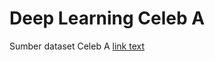# Deep Learning Celeb A

Sumber dataset Celeb A [link text](https://mmlab.ie.cuhk.edu.hk/projects/CelebA.html)
